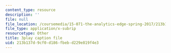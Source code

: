 ```yaml
---
content_type: resource
description: ''
file: null
file_location: /coursemedia/15-071-the-analytics-edge-spring-2017/213b137d9cf0d186fbebd229e819f4e3_ykiTs5MipJU.srt
file_type: application/x-subrip
resourcetype: Other
title: 3play caption file
uid: 213b137d-9cf0-d186-fbeb-d229e819f4e3
---
```

